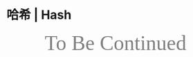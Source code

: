 # 哈希 | Hash



<center><font face="JetBrains Mono" color=grey size=18>To Be Continued</font></center>